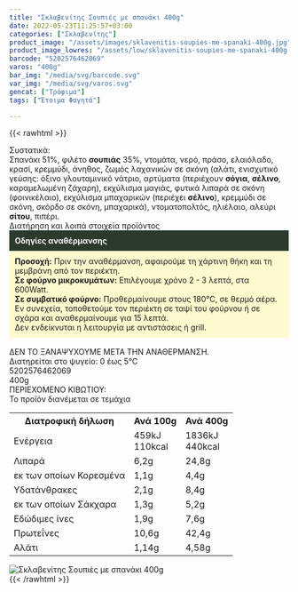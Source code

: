 ```yaml
---
title: "Σκλαβενίτης Σουπιές με σπανάκι 400g"
date: 2022-05-23T11:25:57+03:00
categories: ["Σκλαβενίτης"]
product_image: "/assets/images/sklavenitis-soupies-me-spanaki-400g.jpg"
product_image_lowres: "/assets/low/sklavenitis-soupies-me-spanaki-400g.jpg"
barcode: "5202576462069"
varos: "400g"
bar_img: "/media/svg/barcode.svg"
var_img: "/media/svg/varos.svg"
gencat: ["Τρόφιμα"]
tags: ["Έτοιμα Φαγητά"]

---
```

{{< rawhtml >}}

<div class="sload614"><div class="product"><div id="sistatika">Συστατικά:</div><div class="alltext">Σπανάκι 51%, φιλέτο <b>σουπιάς</b> 35%, ντομάτα, νερό, πράσο, ελαιόλαδο, κρασί, κρεμμύδι, άνηθος, ζωμός λαχανικών σε σκόνη (αλάτι, ενισχυτικό γεύσης: όξινο γλουταμινικό νάτριο, αρτύματα (περιέχουν <b>σόγια</b>, <b>σέλινο</b>, καραμελωμένη ζάχαρη), εκχύλισμα μαγιάς, φυτικά λιπαρά σε σκόνη (φοινικέλαιο), εκχύλισμα μπαχαρικών (περιέχει <b>σέλινο</b>), κρεμμύδι σε σκόνη, σκόρδο σε σκόνη, μπαχαρικά), ντοματοπολτός, ηλιέλαιο, αλεύρι <b>σίτου</b>, πιπέρι.</div><div id="loipa">Διατήρηση και λοιπά στοιχεία προϊόντος</div><div class="alltext"><div style="background:#2b3a2d;padding:10px;color:#fff"><b>Οδηγίες αναθέρμανσης</b></div><div style="background:#ffface;padding:10px;"><b>Προσοχή:</b> Πριν την αναθέρμανση, αφαιρούμε τη χάρτινη θήκη και τη μεμβράνη από τον περιέκτη.<br><b>Σε φούρνο μικροκυμάτων:</b> Επιλέγουμε χρόνο 2 - 3 λεπτά, στα 600Watt.<br><b>Σε συμβατικό φούρνο:</b> Προθερμαίνουμε στους 180°C, σε θερμό αέρα. Εν συνεχεία, τοποθετούμε τον περιέκτη σε ταψί του φούρνου ή σε σχάρα και αναθερμαίνουμε για 15 λεπτά.<br>Δεν ενδείκνυται η λειτουργία με αντιστάσεις ή grill.</div><br>ΔΕΝ ΤΟ ΞΑΝΑΨΥΧΟΥΜΕ ΜΕΤΑ ΤΗΝ ΑΝΑΘΕΡΜΑΝΣΗ.<br>Διατηρείται στο ψυγείο: 0 έως 5°C<br></div><div id="barcode"><div id="barimage1"></div><span id="bartext">5202576462069</span></div><div id="varos"><div id="varosimage1"></div><span id="varostext">400g</span></div><div id="kivotio">ΠΕΡΙΕΧΟΜΕΝΟ ΚΙΒΩΤΙΟΥ:<br>Το προϊόν διανέμεται σε τεμάχια</div><div class="tabout"><table id="diatable"><tbody><tr><th>Διατροφική δήλωση</th><th>Ανά 100g</th><th>Ανά 400g</th></tr><tr><td class="texr2">Ενέργεια</td><td class="texr">459kJ<br>110kcal</td><td class="texr">1836kJ<br>440kcal</td></tr><tr><td class="texr2">Λιπαρά</td><td class="texr">6,2g</td><td class="texr">24,8g</td></tr><tr><td class="gray">εκ των οποίων Κορεσµένα</td><td class="gray2">1,1g</td><td class="gray2">4,4g</td></tr><tr><td class="texr2">Yδατάνθρακες</td><td class="texr">2,1g</td><td class="texr">8,4g</td></tr><tr><td class="gray">εκ των οποίων Σάκχαρα</td><td class="gray2">1,3g</td><td class="gray2">5,2g</td></tr><tr><td class="texr2">Eδώδιμες ίνες</td><td class="texr">1,9g</td><td class="texr">7,6g</td></tr><tr><td class="texr2">Πρωτεΐνες</td><td class="texr">10,6g</td><td class="texr">42,4g</td></tr><tr><td class="texr2">Αλάτι</td><td class="texr">1,14g</td><td class="texr">4,58g</td></tr></tbody></table></div><p></p><div class="pimg"><img alt="Σκλαβενίτης Σουπιές με σπανάκι 400g" title="Σκλαβενίτης Σουπιές με σπανάκι 400g" src="/assets/images/sklavenitis-soupies-me-spanaki-400g.jpg"></div></div></div>
{{< /rawhtml >}}


